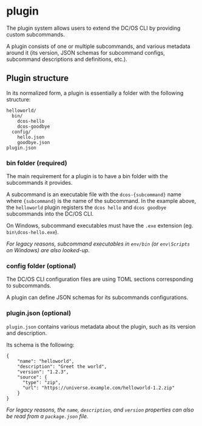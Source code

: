 # plugin

The plugin system allows users to extend the DC/OS CLI by providing custom subcommands.

A plugin consists of one or multiple subcommands, and various metadata around it (its version,
JSON schemas for subcommand configs, subcommand descriptions and definitions, etc.).

## Plugin structure

In its normalized form, a plugin is essentially a folder with the following structure:

    helloworld/
      bin/
        dcos-hello
        dcos-goodbye
      config/
        hello.json
        goodbye.json
    plugin.json

### bin folder (required)

The main requirement for a plugin is to have a bin folder with the subcommands it provides.

A subcommand is an executable file with the `dcos-{subcommand}` name where `{subcommand}` is
the name of the subcommand. In the example above, the `helloworld` plugin registers the
`dcos hello` and `dcos goodbye` subcommands into the DC/OS CLI.

On Windows, subcommand executables must have the `.exe` extension (eg. `bin\dcos-hello.exe`).

*For legacy reasons, subcommand executables in `env/bin` (or `env\Scripts` on Windows) are also looked-up.*

### config folder (optional)

The DC/OS CLI configuration files are using TOML sections corresponding to subcommands.

A plugin can define JSON schemas for its subcommands configurations.

### plugin.json (optional)

`plugin.json` contains various metadata about the plugin, such as its version and description.

Its schema is the following:

    {
        "name": "helloworld",
        "description": "Greet the world",
        "version": "1.2.3",
        "source": {
          "type": "zip",
          "url": "https://universe.example.com/helloworld-1.2.zip"
        }
    }

*For legacy reasons, the `name`, `description`, and `version` properties can also be read from a `package.json` file.*
